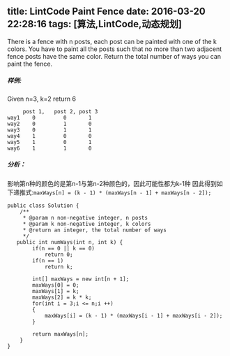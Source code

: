 title: LintCode Paint Fence
date: 2016-03-20 22:28:16
tags: [算法,LintCode,动态规划]
---

There is a fence with n posts, each post can be painted with one of the k colors.
You have to paint all the posts such that no more than two adjacent fence posts have the same color.
Return the total number of ways you can paint the fence.

##### 样例:<br>
Given n=3, k=2 return 6

```
     post 1,   post 2, post 3
way1    0         0       1 
way2    0         1       0
way3    0         1       1
way4    1         0       0
way5    1         0       1
way6    1         1       0

```

##### 分析：
影响第n种的颜色的是第n-1与第n-2种颜色的，因此可能性都为k-1种
因此得到如下递推式:`maxWays[n] = (k - 1) * (maxWays[n - 1] + maxWays[n - 2]);`

```objc	
public class Solution {
    /**
     * @param n non-negative integer, n posts
     * @param k non-negative integer, k colors
     * @return an integer, the total number of ways
     */
   public int numWays(int n, int k) {
		if(n == 0 || k == 0)
			return 0;
		if(n == 1)
		    return k;
		
		int[] maxWays = new int[n + 1];
		maxWays[0] = 0;
		maxWays[1] = k;
		maxWays[2] = k * k;
		for(int i = 3;i <= n;i ++)
		{
			maxWays[i] = (k - 1) * (maxWays[i - 1] + maxWays[i - 2]);
		}
		
		return maxWays[n];
	}
}

```
